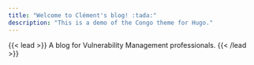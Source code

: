 ```yaml
---
title: "Welcome to Clément's blog! :tada:"
description: "This is a demo of the Congo theme for Hugo."
---
```


{{< lead >}}
A blog for Vulnerability Management professionals.
{{< /lead >}}

